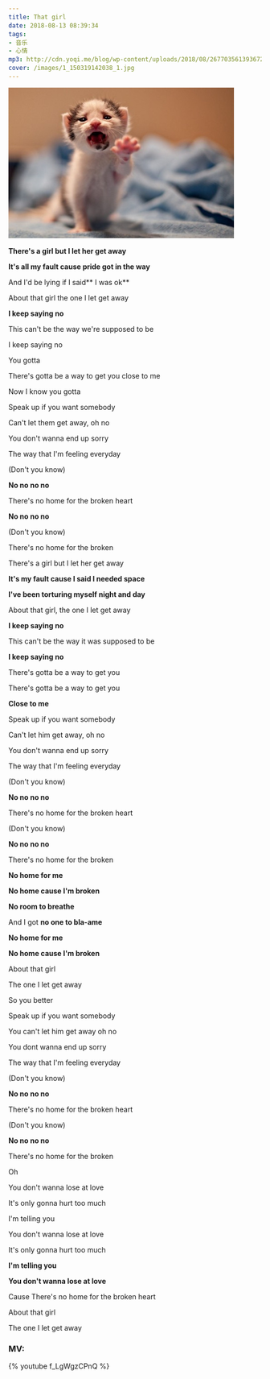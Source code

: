 ```yaml
---
title: That girl
date: 2018-08-13 08:39:34
tags: 
- 音乐
- 心情
mp3: http://cdn.yoqi.me/blog/wp-content/uploads/2018/08/2677035613936729094_hd.mp3
cover: /images/1_150319142038_1.jpg
---
```


![](/images/1_150319142038_1.jpg)

**There's a girl but I let her get away**

**It's all my fault cause pride got in the way**

And I'd be lying if I said** I was ok**

About that girl the one I let get away

**I keep saying no**

This can't be the way we're supposed to be

I keep saying no

You gotta

There's gotta be a way to get you close to me

Now I know you gotta

Speak up if you want somebody

Can't let them get away, oh no

You don't wanna end up sorry

The way that I'm feeling everyday

\(Don't you know\)

**No no no no**

There's no home for the broken heart

**No no no no**

\(Don't you know\)

There's no home for the broken

There's a girl but I let her get away

**It's my fault cause I said I needed space**

**I've been torturing myself night and day**

About that girl, the one I let get away

**I keep saying no**

This can't be the way it was supposed to be

**I keep saying no**

There's gotta be a way to get you

There's gotta be a way to get you

**Close to me**

Speak up if you want somebody

Can't let him get away, oh no

You don't wanna end up sorry

The way that I'm feeling everyday

\(Don't you know\)

**No no no no**

There's no home for the broken heart

\(Don't you know\)

**No no no no**

There's no home for the broken

**No home for me**

**No home cause I'm broken**

**No room to breathe**

And I got **no one to bla-ame**

**No home for me**

**No home cause I'm broken**

About that girl

The one I let get away

So you better

Speak up if you want somebody

You can't let him get away oh no

You dont wanna end up sorry

The way that I'm feeling everyday

\(Don't you know\)

**No no no no**

There's no home for the broken heart

\(Don't you know\)

**No no no no**

There's no home for the broken

Oh

You don't wanna lose at love

It's only gonna hurt too much

I'm telling you

You don't wanna lose at love

It's only gonna hurt too much

**I'm telling you**

**You don't wanna lose at love**

Cause There's no home for the broken heart

About that girl

The one I let get away

### MV:

{% youtube f_LgWgzCPnQ %}